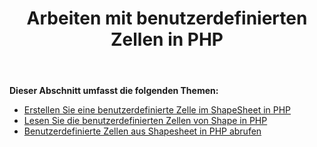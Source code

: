 ﻿---
title: Arbeiten mit benutzerdefinierten Zellen in PHP
type: docs
weight: 130
url: /de/java/working-with-user-defined-cells-in-php/
---
**Dieser Abschnitt umfasst die folgenden Themen:**

- [Erstellen Sie eine benutzerdefinierte Zelle im ShapeSheet in PHP](/diagram/de/java/create-user-defined-cell-in-the-shapesheet-in-php/)
- [Lesen Sie die benutzerdefinierten Zellen von Shape in PHP](https://docs.aspose.com/diagram/java/read-shape-s-user-defined-cells-in-php/)
- [Benutzerdefinierte Zellen aus Shapesheet in PHP abrufen](/diagram/de/java/retrieve-user-defined-cells-from-shapesheet-in-php/)
